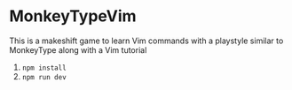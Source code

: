 # MonkeyTypeVim
This is a makeshift game to learn Vim commands with a playstyle similar to MonkeyType along with a Vim tutorial

1. `npm install`
2. `npm run dev`
